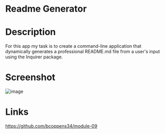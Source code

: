 # Readme Generator

# Description
For this app my task is to create a command-line application that dynamically generates 
a professional README.md file from a user's input using the Inquirer package.

# Screenshot
![image](https://github.com/bcoppens34/module-09/assets/138166854/e7059d6c-e983-45ed-8f10-ecddef937d13)

# Links
https://github.com/bcoppens34/module-09
